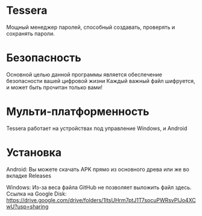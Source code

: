 # Tessera
Мощный менеджер паролей, способный создавать, проверять и сохранять пароли.
# Безопасность
Основной целью данной программы является обеспечение безопасности вашей цифровой жизни
Каждый важный файл шифруется, и может быть прочитан только вами!
# Мульти-платформенность
Tessera работает на устройствах под управление Windows, и Android
# Установка
Android: Вы можете скачать APK прямо из основного древа или же во вкладке Releases

Windows: Из-за веса файла GitHub не позволяет выложить файл здесь. Ссылка на Google Disk: https://drive.google.com/drive/folders/1ltsUHrm7ptJ1T7socuPWRsvPIJo4XCwU?usp=sharing
